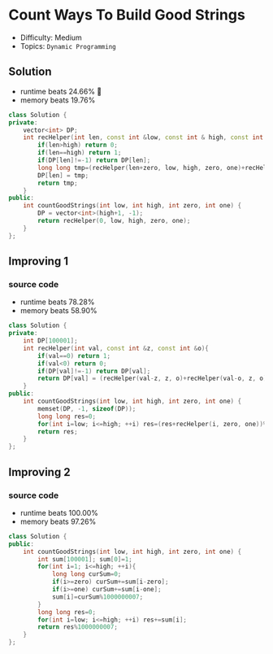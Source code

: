 # Count Ways To Build Good Strings
- Difficulty: Medium
- Topics: `Dynamic Programming`

## Solution
- runtime beats 24.66% 🤮
- memory beats 19.76%
``` cpp
class Solution {
private:
    vector<int> DP;
    int recHelper(int len, const int &low, const int & high, const int & zero, const int & one){
        if(len>high) return 0;
        if(len==high) return 1;
        if(DP[len]!=-1) return DP[len];
        long long tmp=(recHelper(len+zero, low, high, zero, one)+recHelper(len+one, low, high, zero, one)+int(low<=len&&len<=high))%1000000007;
        DP[len] = tmp;
        return tmp;
    }
public:
    int countGoodStrings(int low, int high, int zero, int one) {
        DP = vector<int>(high+1, -1);
        return recHelper(0, low, high, zero, one);
    }
};
```

## Improving 1
### source code
- runtime beats 78.28%
- memory beats 58.90%
``` cpp
class Solution {
private:
    int DP[100001];
    int recHelper(int val, const int &z, const int &o){
        if(val==0) return 1;
        if(val<0) return 0;
        if(DP[val]!=-1) return DP[val];
        return DP[val] = (recHelper(val-z, z, o)+recHelper(val-o, z, o))%1000000007;
    }
public:
    int countGoodStrings(int low, int high, int zero, int one) {
        memset(DP, -1, sizeof(DP));
        long long res=0;
        for(int i=low; i<=high; ++i) res=(res+recHelper(i, zero, one))%1000000007;
        return res;
    }
};
```

## Improving 2
### source code
- runtime beats 100.00%
- memory beats 97.26%
``` cpp
class Solution {
public:
    int countGoodStrings(int low, int high, int zero, int one) {
        int sum[100001]; sum[0]=1;
        for(int i=1; i<=high; ++i){
            long long curSum=0;
            if(i>=zero) curSum+=sum[i-zero];
            if(i>=one) curSum+=sum[i-one];
            sum[i]=curSum%1000000007;
        }
        long long res=0;
        for(int i=low; i<=high; ++i) res+=sum[i];
        return res%1000000007;
    }
};
```